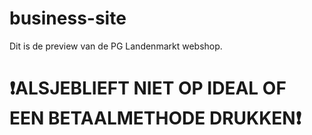 # business-site
Dit is de preview van de PG Landenmarkt webshop.

<h1> ❗ALSJEBLIEFT NIET OP IDEAL OF EEN BETAALMETHODE DRUKKEN❗
